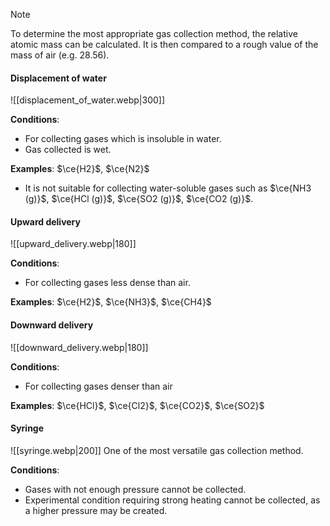 > [!note]
> To determine the most appropriate gas collection method, the relative atomic mass can be calculated. It is then compared to a rough value of the mass of air (e.g. 28.56).
#### Displacement of water
![[displacement_of_water.webp|300]]

**Conditions**:
- For collecting gases which is insoluble in water.
- Gas collected is wet.

**Examples**: $\ce{H2}$, $\ce{N2}$
- It is not suitable for collecting water-soluble gases such as $\ce{NH3 (g)}$, $\ce{HCl (g)}$, $\ce{SO2 (g)}$, $\ce{CO2 (g)}$.

#### Upward delivery
![[upward_delivery.webp|180]]

**Conditions**:
- For collecting gases less dense than air.

**Examples**: $\ce{H2}$, $\ce{NH3}$, $\ce{CH4}$

#### Downward delivery
![[downward_delivery.webp|180]]

**Conditions**:
- For collecting gases denser than air

**Examples**: $\ce{HCl}$, $\ce{Cl2}$, $\ce{CO2}$, $\ce{SO2}$

#### Syringe
![[syringe.webp|200]]
One of the most versatile gas collection method.

**Conditions**:
- Gases with not enough pressure cannot be collected.
- Experimental condition requiring strong heating cannot be collected, as a higher pressure may be created.

